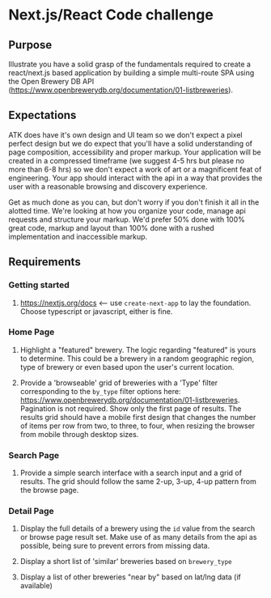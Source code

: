 # Next.js/React Code challenge

## Purpose

Illustrate you have a solid grasp of the fundamentals required to create a react/next.js based application by building a simple multi-route SPA using the Open Brewery DB API (https://www.openbrewerydb.org/documentation/01-listbreweries).

## Expectations

ATK does have it's own design and UI team so we don't expect a pixel perfect design but we do expect that you'll have a solid understanding of page composition, accessibility and proper markup. Your application will be created in a compressed timeframe (we suggest 4-5 hrs but please no more than 6-8 hrs) so we don't expect a work of art or a magnificent feat of engineering. Your app should interact with the api in a way that provides the user with a reasonable browsing and discovery experience.

Get as much done as you can, but don't worry if you don't finish it all in the alotted time. We're looking at how you organize your code, manage api requests and structure your markup. We'd prefer 50% done with 100% great code, markup and layout than 100% done with a rushed implementation and inaccessible markup.

## Requirements

### Getting started

1) https://nextjs.org/docs <-- use `create-next-app` to lay the foundation. Choose typescript or javascript, either is fine.

### Home Page

1) Highlight a "featured" brewery. The logic regarding "featured" is yours to determine. This could be a brewery in a random geographic region, type of brewery or even based upon the user's current location.

2) Provide a 'browseable' grid of breweries with a 'Type' filter corresponding to the `by_type` filter options here: https://www.openbrewerydb.org/documentation/01-listbreweries. Pagination is not required. Show only the first page of results. The results grid should have a mobile first design that changes the number of items per row from two, to three, to four, when resizing the browser from mobile through desktop sizes.

### Search Page

1) Provide a simple search interface with a search input and a grid of results. The grid should follow the same 2-up, 3-up, 4-up pattern from the browse page.

### Detail Page

1) Display the full details of a brewery using the `id` value from the search or browse page result set. Make use of as many details from the api as possible, being sure to prevent errors from missing data.

2) Display a short list of 'similar' breweries based on `brewery_type`

3) Display a list of other breweries "near by" based on lat/lng data (if available)
